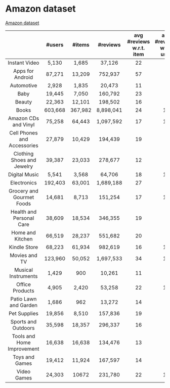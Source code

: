 # Amazon dataset
[Amazon dataset](http://jmcauley.ucsd.edu/data/amazon/links.html)

|                             |  #users |  #items |  #reviews | avg #reviews w.r.t. item | avg #reviews w.r.t. user |     #words    | avg #words of review |
|:---------------------------:|:-------:|:-------:|:---------:|:------------------------:|:------------------------:|:-------------:|:-------------------------:|
|        Instant Video        |  5,130  |  1,685  |   37,126  |            22            |             7            |   3,986,890   |            107            |
|       Apps for Android      |  87,271 |  13,209 |  752,937  |            57            |             9            |   37,513,385  |             50            |
|          Automotive         |  2,928  |  1,835  |   20,473  |            11            |             7            |   2,018,927   |             99            |
|             Baby            |  19,445 |  7,050  |  160,792  |            23            |             8            |   18,419,315  |            115            |
|            Beauty           |  22,363 |  12,101 |  198,502  |            16            |             9            |   20,576,486  |            104            |
|            Books            | 603,668 | 367,982 | 8,898,041 |            24            |            15            | 1,500,910,460 |            169            |
|     Amazon CDs and Vinyl    |  75,258 |  64,443 | 1,097,592 |            17            |            15            |  229,321,946  |            209            |
| Cell Phones and Accessories |  27,879 |  10,429 |  194,439  |            19            |             7            |   20,712,825  |            107            |
|  Clothing Shoes and Jewelry |  39,387 |  23,033 |  278,677  |            12            |             7            |   19,591,339  |             70            |
|        Digital Music        |  5,541  |  3,568  |   64,706  |            18            |            12            |   15,357,751  |            237            |
|         Electronics         | 192,403 |  63,001 | 1,689,188 |            27            |             9            |  229,683,721  |            136            |
|  Grocery and Gourmet Foods  |  14,681 |  8,713  |  151,254  |            17            |            10            |   16,666,135  |            110            |
|   Health and Personal Care  |  38,609 |  18,534 |  346,355  |            19            |             9            |   38,264,561  |            110            |
|       Home and Kitchen      |  66,519 |  28,237 |  551,682  |            20            |             8            |   62,865,949  |            114            |
|         Kindle Store        |  68,223 |  61,934 |  982,619  |            16            |            14            |  1262,14,500  |            128            |
|        Movies and TV        | 123,960 |  50,052 | 1,697,533 |            34            |            14            |  323,696,347  |            191            |
|     Musical Instruments     |  1,429  |   900   |   10,261  |            11            |             7            |   1,087,718   |            106            |
|       Office Products       |  4,905  |  2,420  |   53,258  |            22            |            11            |   9,047,388   |            170            |
|    Patio Lawn and Garden    |  1,686  |   962   |   13,272  |            14            |             8            |   2,419,751   |            182            |
|         Pet Supplies        |  19,856 |  8,510  |  157,836  |            19            |             8            |   16,141,550  |            102            |
|     Sports and Outdoors     |  35,598 |  18,357 |  296,337  |            16            |             8            |   29,992,023  |            101            |
|  Tools and Home Improvement |  16,638 |  16,638 |  134,476  |            13            |             8            |   17,096,333  |            127            |
|        Toys and Games       |  19,412 |  11,924 |  167,597  |            14            |             9            |   19,452,429  |            116            |
|         Video Games         |  24,303 |  10672  |  231,780  |            22            |            10            |   56,074,919  |            242            |
